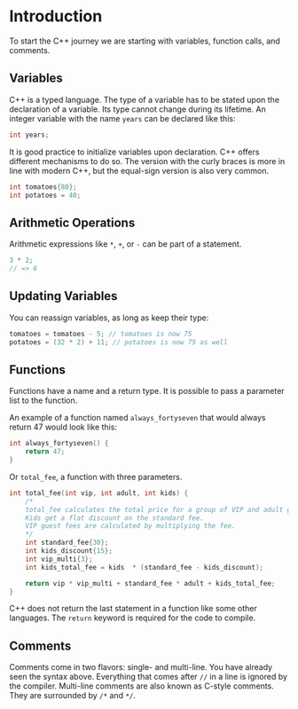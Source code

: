 # Introduction

To start the C++ journey we are starting with variables, function calls, and comments.

## Variables

C++ is a typed language.
The type of a variable has to be stated upon the declaration of a variable.
Its type cannot change during its lifetime.
An integer variable with the name `years` can be declared like this:

```cpp
int years;
```

It is good practice to initialize variables upon declaration.
C++ offers different mechanisms to do so.
The version with the curly braces is more in line with modern C++, but the equal-sign version is also very common.

```cpp
int tomatoes{80};
int potatoes = 40;
```

## Arithmetic Operations

Arithmetic expressions like `*`, `+`, or `-` can be part of a statement. 

```cpp
3 * 2;
// => 6
```

## Updating Variables

You can reassign variables, as long as keep their type:

```cpp
tomatoes = tomatoes - 5; // tomatoes is now 75
potatoes = (32 * 2) + 11; // potatoes is now 75 as well
```

## Functions

Functions have a name and a return type.
It is possible to pass a parameter list to the function.

An example of a function named `always_fortyseven` that would always return 47 would look like this:

```cpp
int always_fortyseven() {
    return 47;
}
```

Or `total_fee`, a function with three parameters.

```cpp
int total_fee(int vip, int adult, int kids) {
    /*
    total_fee calculates the total price for a group of VIP and adult guests with kids.
    Kids get a flat discount on the standard fee.
    VIP guest fees are calculated by multiplying the fee.
    */
    int standard_fee{30};
    int kids_discount{15};
    int vip_multi{3};
    int kids_total_fee = kids  * (standard_fee - kids_discount);

    return vip * vip_multi + standard_fee * adult + kids_total_fee;
}
```

C++ does not return the last statement in a function like some other languages.
The `return` keyword is required for the code to compile.

## Comments

Comments come in two flavors: single- and multi-line.
You have already seen the syntax above.
Everything that comes after `//` in a line is ignored by the compiler.
Multi-line comments are also known as C-style comments. 
They are surrounded by `/*` and `*/`.
